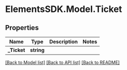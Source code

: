 # ElementsSDK.Model.Ticket

## Properties

Name | Type | Description | Notes
------------ | ------------- | ------------- | -------------
**_Ticket** | **string** |  | 

[[Back to Model list]](../README.md#documentation-for-models) [[Back to API list]](../README.md#documentation-for-api-endpoints) [[Back to README]](../README.md)

